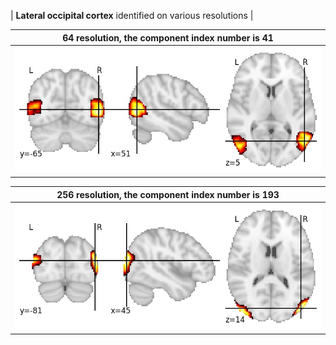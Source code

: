 


| **Lateral occipital cortex** identified on various resolutions |

| 64 resolution, the component index number is 41|  
|:---:|  
| ![Component 64](../64/final/41.jpg "From component 64: Lateral occipital cortex") |

| 256 resolution, the component index number is 193|  
|:---:|  
| ![Component 256](../256/final/193.jpg "From component 256: Lateral occipital cortex") |